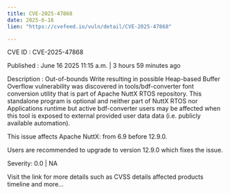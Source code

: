 ```yaml
---
title: CVE-2025-47868
date: 2025-6-16
lien: "https://cvefeed.io/vuln/detail/CVE-2025-47868"

---
```


CVE ID : CVE-2025-47868

Published :  June 16
2025
11:15 a.m. | 3 hours
59 minutes ago

Description : Out-of-bounds Write resulting in possible Heap-based Buffer Overflow vulnerability was discovered in tools/bdf-converter font conversion utility that is part of Apache NuttX RTOS repository. This standalone program is optional and neither part of NuttX RTOS nor Applications runtime
but active bdf-converter users may be affected when this tool is exposed to external provided user data data (i.e. publicly available automation).

This issue affects Apache NuttX: from 6.9 before 12.9.0.

Users are recommended to upgrade to version 12.9.0
which fixes the issue.

Severity: 0.0 | NA

Visit the link for more details
such as CVSS details
affected products
timeline
and more...
